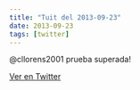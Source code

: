 ```yaml
---
title: "Tuit del 2013-09-23"
date: 2013-09-23
tags: [twitter]
---
```


@cllorens2001 prueba superada!



[Ver en Twitter](https://twitter.com/i/web/status/382227229163651073)

